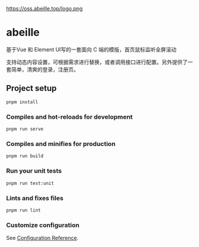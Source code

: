https://oss.abeille.top/logo.png

# abeille

基于Vue 和 Element UI写的一套面向 C 端的模版，首页鼠标监听全屏滚动

支持动态内容设置，可根据需求进行替换，或者调用接口进行配置。另外提供了一套简单，清爽的登录，注册页。

## Project setup
```
pnpm install
```

### Compiles and hot-reloads for development
```
pnpm run serve
```

### Compiles and minifies for production
```
pnpm run build
```

### Run your unit tests
```
pnpm run test:unit
```

### Lints and fixes files
```
pnpm run lint
```

### Customize configuration
See [Configuration Reference](https://cli.vuejs.org/config/).

